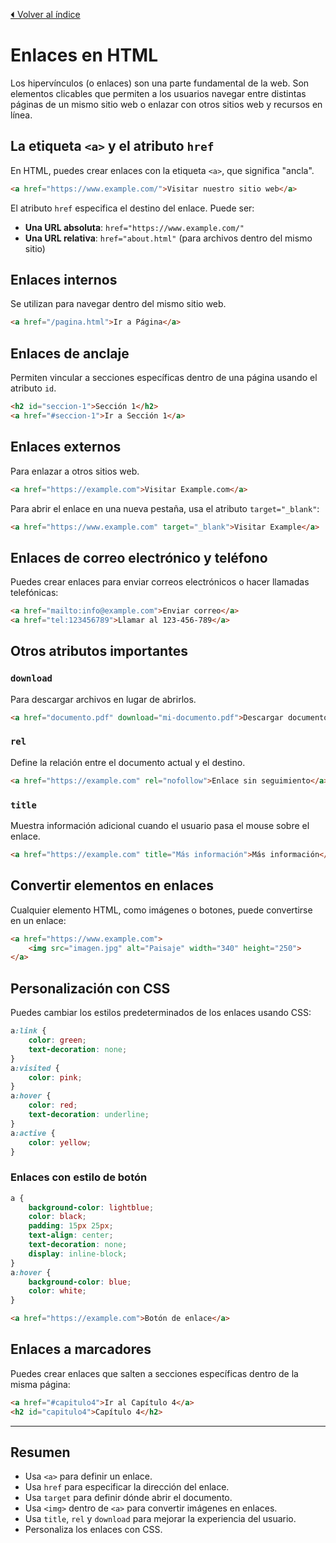 [⏴ Volver al índice](../../README.md#índice-del-curso-html)
# Enlaces en HTML

Los hipervínculos (o enlaces) son una parte fundamental de la web. Son elementos clicables que permiten a los usuarios navegar entre distintas páginas de un mismo sitio web o enlazar con otros sitios web y recursos en línea.

## La etiqueta `<a>` y el atributo `href`

En HTML, puedes crear enlaces con la etiqueta `<a>`, que significa "ancla".

```html
<a href="https://www.example.com/">Visitar nuestro sitio web</a>
```

El atributo `href` especifica el destino del enlace. Puede ser:
- **Una URL absoluta**: `href="https://www.example.com/"`
- **Una URL relativa**: `href="about.html"` (para archivos dentro del mismo sitio)

## Enlaces internos

Se utilizan para navegar dentro del mismo sitio web.

```html
<a href="/pagina.html">Ir a Página</a>
```

## Enlaces de anclaje

Permiten vincular a secciones específicas dentro de una página usando el atributo `id`.

```html
<h2 id="seccion-1">Sección 1</h2>
<a href="#seccion-1">Ir a Sección 1</a>
```

## Enlaces externos

Para enlazar a otros sitios web.

```html
<a href="https://example.com">Visitar Example.com</a>
```

Para abrir el enlace en una nueva pestaña, usa el atributo `target="_blank"`:

```html
<a href="https://www.example.com" target="_blank">Visitar Example</a>
```

## Enlaces de correo electrónico y teléfono

Puedes crear enlaces para enviar correos electrónicos o hacer llamadas telefónicas:

```html
<a href="mailto:info@example.com">Enviar correo</a>
<a href="tel:123456789">Llamar al 123-456-789</a>
```

## Otros atributos importantes

### `download`
Para descargar archivos en lugar de abrirlos.

```html
<a href="documento.pdf" download="mi-documento.pdf">Descargar documento</a>
```

### `rel`
Define la relación entre el documento actual y el destino.

```html
<a href="https://example.com" rel="nofollow">Enlace sin seguimiento</a>
```

### `title`
Muestra información adicional cuando el usuario pasa el mouse sobre el enlace.

```html
<a href="https://example.com" title="Más información">Más información</a>
```

## Convertir elementos en enlaces

Cualquier elemento HTML, como imágenes o botones, puede convertirse en un enlace:

```html
<a href="https://www.example.com">
    <img src="imagen.jpg" alt="Paisaje" width="340" height="250">
</a>
```

## Personalización con CSS

Puedes cambiar los estilos predeterminados de los enlaces usando CSS:

```css
a:link {
    color: green;
    text-decoration: none;
}
a:visited {
    color: pink;
}
a:hover {
    color: red;
    text-decoration: underline;
}
a:active {
    color: yellow;
}
```

### Enlaces con estilo de botón

```css
a {
    background-color: lightblue;
    color: black;
    padding: 15px 25px;
    text-align: center;
    text-decoration: none;
    display: inline-block;
}
a:hover {
    background-color: blue;
    color: white;
}
```

```html
<a href="https://example.com">Botón de enlace</a>
```

## Enlaces a marcadores

Puedes crear enlaces que salten a secciones específicas dentro de la misma página:

```html
<a href="#capitulo4">Ir al Capítulo 4</a>
<h2 id="capitulo4">Capítulo 4</h2>
```

---

## Resumen

- Usa `<a>` para definir un enlace.
- Usa `href` para especificar la dirección del enlace.
- Usa `target` para definir dónde abrir el documento.
- Usa `<img>` dentro de `<a>` para convertir imágenes en enlaces.
- Usa `title`, `rel` y `download` para mejorar la experiencia del usuario.
- Personaliza los enlaces con CSS.

